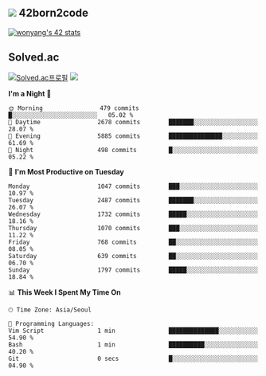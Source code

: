 
## <img src="https://img.shields.io/badge/-000000?style=flat&logo=42&logoColor=white"> 42born2code
<!--[![wonyang's 42 stats](https://badge42.vercel.app/api/v2/cl5nhe5b6007809kydha7ht42/stats?cursusId=21&coalitionId=88)](https://profile.intra.42.fr/users/wonyang)-->

[![wonyang's 42 stats](https://badge.mediaplus.ma/starryblue/wonyang?1337Badge=off&UM6P=off)](https://github.com/oakoudad/badge42)

## Solved.ac
[![Solved.ac프로필](http://mazassumnida.wtf/api/v2/generate_badge?boj=bennyws)](https://solved.ac/bennyws)
<a href="https://solved.ac/bennyws"><img src="http://mazandi.herokuapp.com/api?handle=bennyws&theme=cold"/></a>

<!--START_SECTION:waka-->
**I'm a Night 🦉** 

```text
🌞 Morning                479 commits         █░░░░░░░░░░░░░░░░░░░░░░░░   05.02 % 
🌆 Daytime                2678 commits        ███████░░░░░░░░░░░░░░░░░░   28.07 % 
🌃 Evening                5885 commits        ███████████████░░░░░░░░░░   61.69 % 
🌙 Night                  498 commits         █░░░░░░░░░░░░░░░░░░░░░░░░   05.22 % 
```
📅 **I'm Most Productive on Tuesday** 

```text
Monday                   1047 commits        ███░░░░░░░░░░░░░░░░░░░░░░   10.97 % 
Tuesday                  2487 commits        ███████░░░░░░░░░░░░░░░░░░   26.07 % 
Wednesday                1732 commits        █████░░░░░░░░░░░░░░░░░░░░   18.16 % 
Thursday                 1070 commits        ███░░░░░░░░░░░░░░░░░░░░░░   11.22 % 
Friday                   768 commits         ██░░░░░░░░░░░░░░░░░░░░░░░   08.05 % 
Saturday                 639 commits         ██░░░░░░░░░░░░░░░░░░░░░░░   06.70 % 
Sunday                   1797 commits        █████░░░░░░░░░░░░░░░░░░░░   18.84 % 
```


📊 **This Week I Spent My Time On** 

```text
🕑︎ Time Zone: Asia/Seoul

💬 Programming Languages: 
Vim Script               1 min               ██████████████░░░░░░░░░░░   54.90 % 
Bash                     1 min               ██████████░░░░░░░░░░░░░░░   40.20 % 
Git                      0 secs              █░░░░░░░░░░░░░░░░░░░░░░░░   04.90 % 
```


<!--END_SECTION:waka-->
